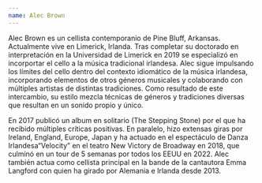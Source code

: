 ```yaml
---
name: Alec Brown
---
```


Alec Brown es un cellista contemporanio de Pine Bluff, Arkansas. Actualmente vive en Limerick, Irlanda. Tras completar su doctorado en interpretación en la Universidad de Limerick en 2019 se especializó en incorportar el cello a la música tradicional irlandesa. Alec sigue impulsando los límites del cello dentro del contexto idiomático de la música irlandesa, incorporando elementos de otros géneros musicales y colaborando con múltiples artistas de distintas tradiciones. Como resultado de este intercambio, su estilo mezcla técnicas de géneros y tradiciones diversas que resultan en un sonido propio y único.

En 2017 publicó un album en solitario (The Stepping Stone) por el que ha recibido múltiples críticas positivas. En paralelo, hizo extensas giras por Ireland, England, Europe, Japan y ha actuado en el espectáculo de Danza Irlandesa“Velocity” en el teatro New Victory de Broadway en 2018, que culminó en un tour de 5 semanas por todos los EEUU en 2022. Alec también actua como cellista principal en la bande de la cantautora Emma Langford con quien ha girado por Alemania e Irlanda desde 2013.
